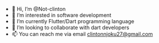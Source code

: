 - 👋 Hi, I’m @Not-clinton
- 👀 I’m interested in software development 
- 🌱 I’m currently Flutter/Dart programming language 
- 💞️ I’m looking to collaborate with dart developers
- 📫 You can reach me via email clintonnjoku27@gmail.com

<!---
Not-clinton/Not-clinton is a ✨ special ✨ repository because its `README.md` (this file) appears on your GitHub profile.
You can click the Preview link to take a look at your changes.
--->
